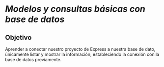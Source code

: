 # *Modelos y consultas básicas con base de datos*


## Objetivo
Aprender a conectar nuestro proyecto de Express a nuestra base
de dato, únicamente listar y mostrar la información, estableciendo la conexión con la base de datos previamente.




